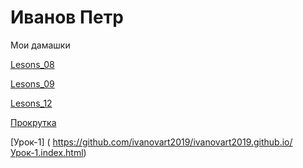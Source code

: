 # Иванов Петр
Мои дамашки

[Lesons_08](https://ivanovart2019.github.io/Lesons_08)

[Lesons_09](https://ivanovart2019.github.io/Lesons_09)

[Lesons_12](https://ivanovart2019.github.io/Lesons_12/layout.html)

[Прокрутка](https://ivanovart2019.github.io/plavnaia-prokrutkal/plavnaia-prokrutkal.html)

[Урок-1]  ( https://github.com/ivanovart2019/ivanovart2019.github.io/Урок-1.index.html)


